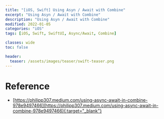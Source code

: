 ```yaml
---
title: "[iOS, Swift] Using Asyn / Await with Combine"
excerpt: "Using Asyn / Await with Combine"
description: "Using Asyn / Await with Combine"
modified: 2022-01-05
categories: "iOS"
tags: [iOS, Swift, SwiftUI, Async/Await, Combine]

classes: wide
toc: false

header:
  teaser: /assets/images/teaser/swift-teaser.png
---
```


<script src="https://gist.github.com/tigi44/a5fed5e5d98c1792908de60e8dabc3d3.js"></script>

# Reference
- [https://philipp307.medium.com/using-async-await-in-combine-978e9497466](https://philipp307.medium.com/using-async-await-in-combine-978e9497466){:target="_blank"}
